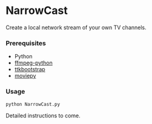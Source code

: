 # NarrowCast

Create a local network stream of your own TV channels.

### Prerequisites

- Python
- [ffmpeg-python](https://pypi.org/project/ffmpeg-python/)
- [ttkbootstrap](https://ttkbootstrap.readthedocs.io/en/latest/gettingstarted/installation/)
- [moviepy](https://zulko.github.io/moviepy/install.html)

### Usage

```
python NarrowCast.py
```

Detailed instructions to come.
